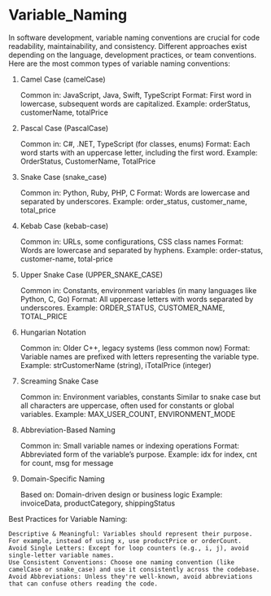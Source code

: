 # Variable_Naming

In software development, variable naming conventions are crucial for code readability, maintainability, and consistency. Different approaches exist depending on the language, development practices, or team conventions. Here are the most common types of variable naming conventions:
1. Camel Case (camelCase)

    Common in: JavaScript, Java, Swift, TypeScript
    Format: First word in lowercase, subsequent words are capitalized.
    Example: orderStatus, customerName, totalPrice

2. Pascal Case (PascalCase)

    Common in: C#, .NET, TypeScript (for classes, enums)
    Format: Each word starts with an uppercase letter, including the first word.
    Example: OrderStatus, CustomerName, TotalPrice

3. Snake Case (snake_case)

    Common in: Python, Ruby, PHP, C
    Format: Words are lowercase and separated by underscores.
    Example: order_status, customer_name, total_price

4. Kebab Case (kebab-case)

    Common in: URLs, some configurations, CSS class names
    Format: Words are lowercase and separated by hyphens.
    Example: order-status, customer-name, total-price

5. Upper Snake Case (UPPER_SNAKE_CASE)

    Common in: Constants, environment variables (in many languages like Python, C, Go)
    Format: All uppercase letters with words separated by underscores.
    Example: ORDER_STATUS, CUSTOMER_NAME, TOTAL_PRICE

6. Hungarian Notation

    Common in: Older C++, legacy systems (less common now)
    Format: Variable names are prefixed with letters representing the variable type.
    Example: strCustomerName (string), iTotalPrice (integer)

7. Screaming Snake Case

    Common in: Environment variables, constants
    Similar to snake case but all characters are uppercase, often used for constants or global variables.
    Example: MAX_USER_COUNT, ENVIRONMENT_MODE

8. Abbreviation-Based Naming

    Common in: Small variable names or indexing operations
    Format: Abbreviated form of the variable’s purpose.
    Example: idx for index, cnt for count, msg for message

9. Domain-Specific Naming

    Based on: Domain-driven design or business logic
    Example: invoiceData, productCategory, shippingStatus

Best Practices for Variable Naming:

    Descriptive & Meaningful: Variables should represent their purpose. For example, instead of using x, use productPrice or orderCount.
    Avoid Single Letters: Except for loop counters (e.g., i, j), avoid single-letter variable names.
    Use Consistent Conventions: Choose one naming convention (like camelCase or snake_case) and use it consistently across the codebase.
    Avoid Abbreviations: Unless they're well-known, avoid abbreviations that can confuse others reading the code.

